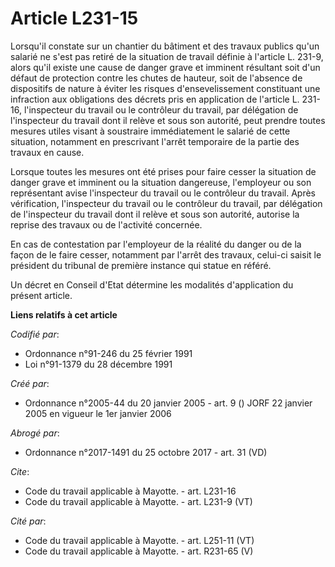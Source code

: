 # Article L231-15

Lorsqu'il constate sur un chantier du bâtiment et des travaux publics qu'un salarié ne s'est pas retiré de la situation de
travail définie à l'article L. 231-9, alors qu'il existe une cause de danger grave et imminent résultant soit d'un défaut de
protection contre les chutes de hauteur, soit de l'absence de dispositifs de nature à éviter les risques d'ensevelissement
constituant une infraction aux obligations des décrets pris en application de l'article L. 231-16, l'inspecteur du travail ou
le contrôleur du travail, par délégation de l'inspecteur du travail dont il relève et sous son autorité, peut prendre toutes
mesures utiles visant à soustraire immédiatement le salarié de cette situation, notamment en prescrivant l'arrêt temporaire
de la partie des travaux en cause.

Lorsque toutes les mesures ont été prises pour faire cesser la situation de danger grave et imminent ou la situation
dangereuse, l'employeur ou son représentant avise l'inspecteur du travail ou le contrôleur du travail. Après vérification,
l'inspecteur du travail ou le contrôleur du travail, par délégation de l'inspecteur du travail dont il relève et sous son
autorité, autorise la reprise des travaux ou de l'activité concernée.

En cas de contestation par l'employeur de la réalité du danger ou de la façon de le faire cesser, notamment par l'arrêt des
travaux, celui-ci saisit le président du tribunal de première instance qui statue en référé.

Un décret en Conseil d'Etat détermine les modalités d'application du présent article.

**Liens relatifs à cet article**

_Codifié par_:

  - Ordonnance n°91-246 du 25 février 1991
  - Loi n°91-1379 du 28 décembre 1991

_Créé par_:

  - Ordonnance n°2005-44 du 20 janvier 2005 - art. 9 () JORF 22 janvier 2005 en vigueur le 1er janvier 2006

_Abrogé par_:

  - Ordonnance n°2017-1491 du 25 octobre 2017 - art. 31 (VD)

_Cite_:

  - Code du travail applicable à Mayotte. - art. L231-16
  - Code du travail applicable à Mayotte. - art. L231-9 (VT)

_Cité par_:

  - Code du travail applicable à Mayotte. - art. L251-11 (VT)
  - Code du travail applicable à Mayotte. - art. R231-65 (V)
